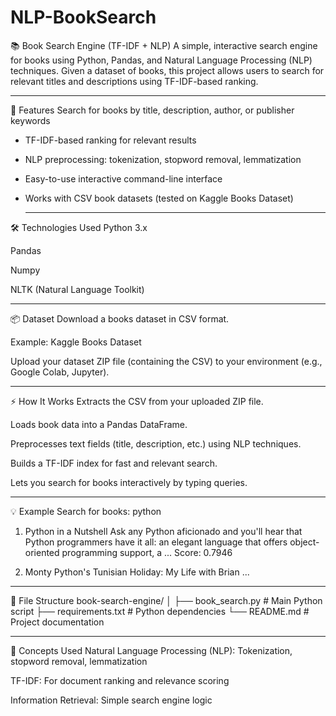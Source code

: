 # NLP-BookSearch

📚 Book Search Engine (TF-IDF + NLP)
A simple, interactive search engine for books using Python, Pandas, and Natural Language Processing (NLP) techniques. Given a dataset of books, this project allows users to search for relevant titles and descriptions using TF-IDF-based ranking.

----------------------------------------------------------------------------------------------------

🚀 Features
Search for books by title, description, author, or publisher keywords

* TF-IDF-based ranking for relevant results

* NLP preprocessing: tokenization, stopword removal, lemmatization

* Easy-to-use interactive command-line interface

* Works with CSV book datasets (tested on Kaggle Books Dataset)

  ----------------------------------------------------------------------------------------------------

🛠️ Technologies Used
Python 3.x

Pandas

Numpy

NLTK (Natural Language Toolkit)

----------------------------------------------------------------------------------------------------

📦 Dataset
Download a books dataset in CSV format.

Example: Kaggle Books Dataset

Upload your dataset ZIP file (containing the CSV) to your environment (e.g., Google Colab, Jupyter).

----------------------------------------------------------------------------------------------------

⚡ How It Works
Extracts the CSV from your uploaded ZIP file.

Loads book data into a Pandas DataFrame.

Preprocesses text fields (title, description, etc.) using NLP techniques.

Builds a TF-IDF index for fast and relevant search.

Lets you search for books interactively by typing queries.

----------------------------------------------------------------------------------------------------

💡 Example
Search for books: python

1. Python in a Nutshell
   Ask any Python aficionado and you'll hear that Python programmers have it all: an elegant language that offers object-oriented programming support, a ...
   Score: 0.7946

2. Monty Python's Tunisian Holiday: My Life with Brian
   ...
   
----------------------------------------------------------------------------------------------------

📂 File Structure
book-search-engine/
│
├── book_search.py      # Main Python script
├── requirements.txt    # Python dependencies
└── README.md           # Project documentation

----------------------------------------------------------------------------------------------------

🧠 Concepts Used
Natural Language Processing (NLP): Tokenization, stopword removal, lemmatization

TF-IDF: For document ranking and relevance scoring

Information Retrieval: Simple search engine logic

